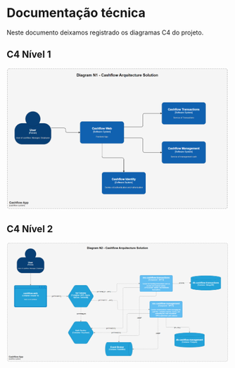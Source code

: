 # Documentação técnica

Neste documento deixamos registrado os diagramas C4 do projeto.

## C4 Nível 1
![C4 Nível 1](c4N1.png)

## C4 Nível 2
![C4 Nível 2](c4N2.png)